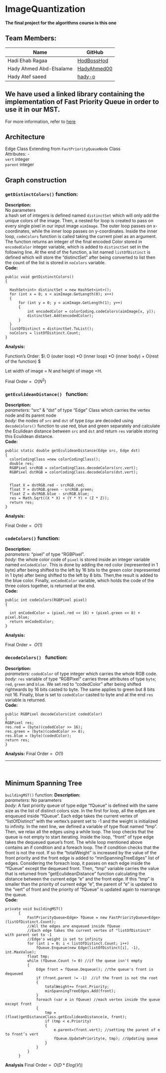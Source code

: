 # ImageQuantization
**The final project for the algorithms course is this one**
## Team Members:
|         Name  | GitHub |
| ------------- | ------------- |
| Hadi Ehab Ragaa  |[HodBossHod](https://github.com/HodBossHod)  |
| Hady Ahmed Abd-Elsalame  | [HadyAhmed00](https://github.com/HadyAhmed00)  |
| Hady Atef saeed  | [hady-o](https://github.com/hady-o)  |
## We have used a linked library containing the implementation of Fast Priority Queue in order to use it in our MST. 
For more information, refer to [here](https://github.com/BlueRaja/High-Speed-Priority-Queue-for-C-Sharp/wiki/Getting-Started)
<br>

## Architecture

  Edge Class 
  Extending from `FastPriorityQueueNode` Class<br>
  Attributes: -<br>
    `vert` integer <br>
    `parent` integer <br>
## Graph construction
  ### 	`getDistinctColors()` function:
  **Description:** <br>
  No parameters <br>
  a hash set of integers is defined named `distinctSet` which will only add the unique colors of the image. 
  Then, a nested for loop is created to pass on every single pixel in our input image `aimImage`. The outer loop passes on x-coordinates,
  while the inner loop passes on y-coordinates. Inside the inner loop, `codeColors` function is called taking the current pixel as an argument.
  The function returns an integer of the final encoded Color stored in `encodedColor` integer variable, which is added to `distinctSet` set in the following line.
  At the end of the function, a list named `listOfDistinct` is defined which will store the “distinctSet” after being converted to list then the count of the list is
  stored in `noColors` variable.<br>
  **Code:**
  <br>
  
  ```
public void getDistinctColors()
{

    HashSet<int> distinctSet = new HashSet<int>();
    for (int x = 0; x < aimImage.GetLength(0); x++)
    {
        for (int y = 0; y < aimImage.GetLength(1); y++)
        {
            int encodedColor = colorCoding.codeColors(aimImage[x, y]);
            distinctSet.Add(encodedColor);
        }
    }
    listOfDistinct = distinctSet.ToList();
    noColors = listOfDistinct.Count;
}
```
**Analysis:**

Function’s Order: $\ O (outer loop) *O (inner loop) *O (inner body) + O(rest of the function) $

Let width of image = N and height of image =H.

Final Order =  $\ O(N^2)$
<br>

### 	`getEculideanDistance() ` function:
  **Description:** <br>
  *parameters:* “src” & “dst” of type “Edge” Class which carries the vertex node and its parent node <br>
*body:* the nodes of `src` and `dst` of type `Edge` are decoded using `decodeColors()` function to use red,
blue and green separately and calculate the Eculidean distance between `src` and `dst` and return `res` variable storing this Ecuildean distance.
<br>
  **Code:**
  <br>
  
  ```
public static double getEculideanDistance(Edge src, Edge dst)
{
    colorCodingClass =new colorCodingClass();
    double res;
    RGBPixel srcRGB = colorCodingClass.decodeColors(src.vert);
    RGBPixel dstRGB = colorCodingClass.decodeColors(dst.vert);


    float X = dstRGB.red - srcRGB.red;
    float Y = dstRGB.green - srcRGB.green;
    float Z = dstRGB.blue - srcRGB.blue;
    res = Math.Sqrt((X * X) + (Y * Y) + (Z * Z));
    return res;
}

```
**Analysis:**

Final Order =  $\ O(1)$

### 	`codeColors()` function:
  **Description:** <br>
  *parameters:* “pixel” of type “RGBPixel”.  <br>
*body:* the whole color code of `pixel` is stored inside an integer variable named `enCodedColor`. This is done by adding 
the red color (represented in 1 byte) after being shifted to the left by 16 bits to the green color (represented in 1 byte) after being shifted to the left
by 8 bits. Then,the result is added to the blue color. Finally, `enCodedColor` variable, which holds the code of the three colors together, is returned at the end.
<br>
  **Code:**
  <br>
  
  ```
public int codeColors(RGBPixel pixel)
{

    int enCodedColor = (pixel.red << 16) + (pixel.green << 8) + pixel.blue;
    return enCodedColor;
}
```
**Analysis:**

Final Order =  $\ O(1)$

### 	`decodeColors() ` function:
  **Description:** <br>
  *parameters:* `codedColor` of type integer which carries the whole RGB code.   <br>
*body:* `res` variable of type “RGBPixel” carries three attributes of type `byte`; `red`, `green` 
and `blue`. We set red to “codedColor” after being shifted rightwards by 16 bits casted to byte.
The same applies to green but 8 bits not 16. Finally, blue is set to `codedColor` casted to byte and at 
the end `res` variable is returned.
<br>
  **Code:**
  <br>
  
  ```
public RGBPixel decodeColors(int codedColor)
{
  RGBPixel res;
  res.red = (byte)(codedColor >> 16);
  res.green = (byte)(codedColor >> 8);
  res.blue = (byte)(codedColor);
  return res;
}

```
**Analysis:**
Final Order =  $\ O(1)$
<br>

------------------------------------------------------------------------------------------------------------------

<br>

## Minimum Spanning Tree
`buildingMST()` function:
**Description:** <br>
  *parameters:* No parameters   <br>
*body:* A fast priority queue of type edge “fQueue” is defined with the same size as the list of
distinct colors size. In the first for loop, all the edges are enqueued inside “fQueue”. Each edge
takes the current vertex of “listOfDistinct” with the vertex’s parent set to -1 and the weight is
initialized to infinity. In the next line, we defined a variable of type float named “tmp”. Then,
we relax all the edges using a while loop. The loop checks that the queue is not empty to start iterating.
Inside the loop, “front” of type edge takes the dequeued queue’s front. The while loop mentioned above
contains an if condition and a foreach loop. The if condition checks that the front is not the root.
If so the “totalWeight” is increased by the value of the front priority and the front edge is added to 
“minSpanningTreeEdges” list of edges. Considering the foreach loop, it passes on each edge inside the
“fQueue” except the dequeued front. Then, “tmp” variable carries the value that is returned from 
“getEculideanDistance” function calculating the distance between the current edge “e” and the front edge.
If this “tmp” is smaller than the priority of current edge “e”, the parent of “e” is updated to the “vert” 
of front and the priority of “fQueue” is updated again to rearrange the queue.
<br>
  **Code:**
  <br>
  
  ```
  private void buildingMST()
        {
            FastPriorityQueue<Edge> fQueue = new FastPriorityQueue<Edge>(listOfDistinct.Count);
            //All the edges are enqueued inside fQueue
            //Each edge takes the current vertex of "listOfDistinct" with parent set to -1
            //Edge's weight is set to infinity
            for (int i = 0; i < listOfDistinct.Count; i++)
                fQueue.Enqueue(new Edge(listOfDistinct[i], -1), int.MaxValue);
            float tmp;
            while (fQueue.Count != 0) //if the queue isn't empty
            {
                Edge front = fQueue.Dequeue(); //the queue's front is dequeued
                if (front.parent != -1)  //if the front is not the root
                {
                    totalWeight+= front.Priority;
                    minSpanningTreeEdges.Add(front);
                }
                foreach (var e in fQueue) //each vertex inside the queue except front
                {
                    tmp = (float)getDistanceClass.getEculideanDistance(e, front);
                    if (tmp < e.Priority) 
                    {
                        e.parent=(front.vert); //setting the parent of e to front’s vert
                        fQueue.UpdatePriority(e, tmp); //Updating queue
                    }
                }
            }
        }
```
  **Analysis**
  Final Order =  $\ O(D * E log(V))$
  
  
  
  
  
  






